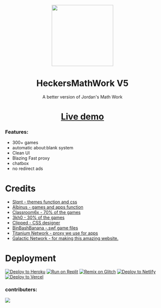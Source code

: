 
<p align="center"><img src="https://github.com/GalacticNetwork/jordansmathwork-v5/blob/main/assets/images/jmw.png?raw=true" height="200">
</p>

<h1 align="center"><strong>HeckersMathWork V5</strong></h1>
<p align="center">A better version of Jordan's Math Work</p>
<h1 align="center"><a align="center" href="https://h78.vercel.app">Live demo</a></h1>

### Features:
- 300+ games
- automatic about:blank system
- Clean UI
- Blazing Fast proxy
- chatbox
- no redirect ads
# Credits
- <a href="//github.com/slqntdevss">Slqnt - themes function and css</a>
- <a href="//github.com/albibos">Albinus - games and apps function</a>
- <a href="//sites.google.com/view/classroom6x">Classroom6x - 70% of the games</a>
- <a href="//github.com/3kh0">3kh0 - 30% of the games</a>
- <a href="//github.com/anthonyishimlolz">Clipped - CSS designer</a>
- <a href="//github.com/binbashbanana">BinBashBanana -.swf game files</a>
- <a href="//github.com/titaniumnetwork-dev/Alloy">Titanium Network - proxy we use for apps</a>
- <a href="//github.com/GalacticNetwork">Galactic Network - for making this amazing website.</a>
# Deployment
<a target="_blank" href="https://heroku.com/deploy/?template=https://github.com/hatrix1307/HeckersMathWork"><img alt="Deploy to Heroku" src="https://binbashbanana.github.io/deploy-buttons/buttons/remade/heroku.svg"></a>
<a target="_blank" href="https://replit.com/github/hatrix1307/HeckersMathWork"><img alt="Run on Replit" src="https://binbashbanana.github.io/deploy-buttons/buttons/remade/replit.svg"></a>
<a target="_blank" href="https://glitch.com/edit/#!/import/git?url=https://github.com/hatrix1307/HeckersMathWork"><img alt="Remix on Glitch" src="https://binbashbanana.github.io/deploy-buttons/buttons/remade/glitch.svg"></a>
<a target="_blank" href="https://app.netlify.com/start/deploy?repository=https://github.com/hatrix1307/HeckersMathWork"><img alt="Deploy to Netlify" src="https://binbashbanana.github.io/deploy-buttons/buttons/remade/netlify.svg"></a>
<a target="_blank" href="https://vercel.com/new/clone?repository-url=https://github.com/hatrix1307/HeckersMathWork"><img alt="Deploy to Vercel" src="https://binbashbanana.github.io/deploy-buttons/buttons/remade/vercel.svg"></a>
### contributers:
<a target="_blank" href="https://github.com/GalacticNetwork/jordansmathwork-v4/graphs/contributors">
  <img src="https://contrib.rocks/image?repo=GalacticNetwork/jordansmathwork-v4" />
</a>
